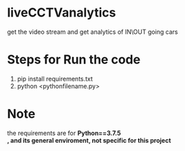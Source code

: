 # liveCCTVanalytics
get the video stream and get analytics of IN\OUT going cars

# Steps for Run the code
1) pip install requirements.txt
2) python <pythonfilename.py>

# Note
the requirements are for <b>Python==3.7.5</br>, and its general enviroment, not specific for this project
